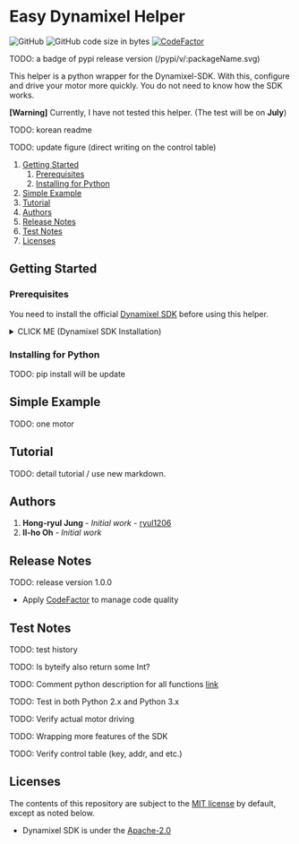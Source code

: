 # Easy Dynamixel Helper

![GitHub](https://img.shields.io/github/license/ryul1206/easy-dynamixel-helper.svg)
![GitHub code size in bytes](https://img.shields.io/github/languages/code-size/ryul1206/easy-dynamixel-helper.svg)
[![CodeFactor](https://www.codefactor.io/repository/github/ryul1206/easy-dynamixel-helper/badge/master)](https://www.codefactor.io/repository/github/ryul1206/easy-dynamixel-helper/overview/master)

TODO: a badge of pypi release version (/pypi/v/:packageName.svg)

This helper is a python wrapper for the Dynamixel-SDK. With this, configure and drive your motor more quickly. You do not need to know how the SDK works.

**[Warning]** Currently, I have not tested this helper. (The test will be on **July**)

TODO: korean readme

TODO: update figure (direct writing on the control table)

<!-- Your code ===> DXL Helper ===> Your motor(control table) -->

1. [Getting Started](#getting-started)
   1. [Prerequisites](#prerequisites)
   2. [Installing for Python](#installing-for-python)
2. [Simple Example](#simple-example)
3. [Tutorial](#tutorial)
4. [Authors](#authors)
5. [Release Notes](#release-notes)
6. [Test Notes](#test-notes)
7. [Licenses](#licenses)

<!-- https://gist.github.com/PurpleBooth/109311bb0361f32d87a2 -->

## Getting Started

### Prerequisites

You need to install the official [Dynamixel SDK](https://github.com/ROBOTIS-GIT/DynamixelSDK) before using this helper.

<details><summary>CLICK ME (Dynamixel SDK Installation)</summary>
<p>

1. Clone the official SDK repository into your custom folder, for example, I created `~/lib`.

    ```bash
    git clone https://github.com/ROBOTIS-GIT/DynamixelSDK.git
    ```

2. Go into a `/DynamixelSDK/python` folder of your cloned SDK.

    ```bash
    cd ${your_download_path}/DynamixelSDK/python
    ```

3. Run `setup.py` as administrator to install the library.

    ```bash
    sudo python setup.py install
    ```

</p>
</details>

### Installing for Python

TODO: pip install will be update

## Simple Example

TODO: one motor

## Tutorial

TODO: detail tutorial / use new markdown.

## Authors

1. **Hong-ryul Jung** - _Initial work_ - [ryul1206](https://github.com/ryul1206)
2. **Il-ho Oh** - _Initial work_

## Release Notes

TODO: release version 1.0.0

-   Apply [CodeFactor](https://www.codefactor.io/) to manage code quality

## Test Notes

TODO: test history

TODO: Is byteify also return some Int?

TODO: Comment python description for all functions [link](https://www.python.org/dev/peps/pep-0257/)

TODO: Test in both Python 2.x and Python 3.x

TODO: Verify actual motor driving

TODO: Wrapping more features of the SDK

TODO: Verify control table (key, addr, and etc.)

## Licenses

The contents of this repository are subject to the [MIT license](/LICENSE) by default, except as noted below.

-   Dynamixel SDK is under the [Apache-2.0](https://github.com/ROBOTIS-GIT/DynamixelSDK/blob/master/LICENSE)
